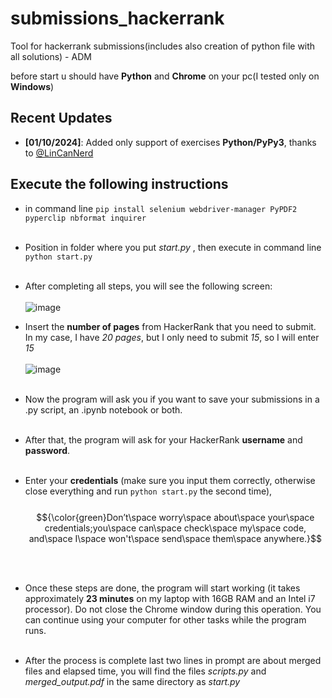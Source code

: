 # submissions_hackerrank
Tool for hackerrank submissions(includes also creation of python file with all solutions) - ADM

before start u should have **Python** and **Chrome** on your pc(I tested only on **Windows**)
## Recent Updates
- **[01/10/2024]**: Added only support of exercises **Python/PyPy3**, thanks to [@LinCanNerd](https://github.com/LinCanNerd)


## Execute the following instructions<br/> 

- in command line ```pip install selenium webdriver-manager PyPDF2 pyperclip nbformat inquirer```<br/><br/>
- Position in folder where you put _start.py_ , then execute in command line ```python start.py```<br/><br/>
- After completing all steps, you will see the following screen:<br/><br/>
![image](https://github.com/user-attachments/assets/044aba67-dbc3-41c1-9191-eaa0a2938903)
- Insert the **number of pages** from HackerRank that you need to submit. In my case, I have _20 pages_, but I only need to submit _15_, so I will enter _15_<br/><br/>
![image](https://github.com/user-attachments/assets/c8b7033d-4dea-4f41-ab62-aa508e0b7647)
<br/><br/>

- Now the program will ask you if you want to save your submissions in a .py script, an .ipynb notebook or both. <br/><br/>
- After that, the program will ask for your HackerRank **username** and **password**. <br/><br/>
- Enter your **credentials** (make sure you input them correctly, otherwise close everything and run  ```python start.py``` the second time),<br/><br/>
$${\color{green}Don’t\space worry\space about\space your\space credentials;you\space can\space check\space my\space code, and\space I\space won't\space send\space them\space anywhere.}$$

<br/></br>
- Once these steps are done, the program will start working (it takes approximately **23 minutes** on my laptop with 16GB RAM and an Intel i7 processor). Do not close the Chrome window during this operation. You can continue using your computer for other tasks while the program runs.</br></br>

- After the process is complete last two lines in prompt are about merged files and elapsed time, you will find the files _scripts.py_ and _merged_output.pdf_ in the same directory as _start.py_

